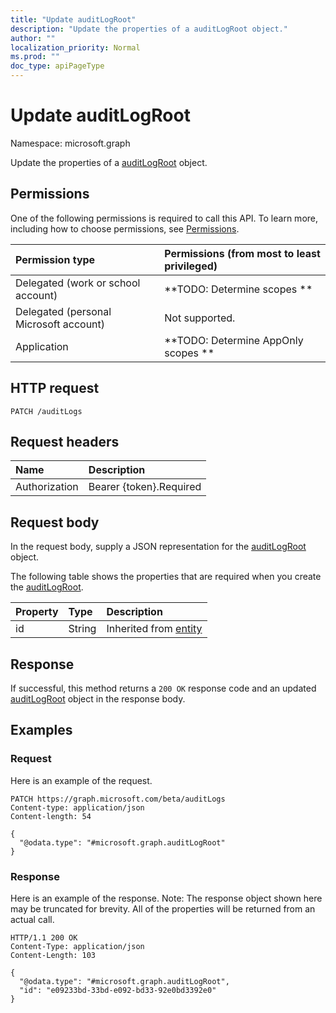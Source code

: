 ```yaml
---
title: "Update auditLogRoot"
description: "Update the properties of a auditLogRoot object."
author: ""
localization_priority: Normal
ms.prod: ""
doc_type: apiPageType
---
```


# Update auditLogRoot

Namespace: microsoft.graph

Update the properties of a [auditLogRoot](../resources/auditlogroot.md) object.

## Permissions
One of the following permissions is required to call this API. To learn more, including how to choose permissions, see [Permissions](/concepts/permissions-reference.md).

|Permission type|Permissions (from most to least privileged)|
|:---|:---|
|Delegated (work or school account)|**TODO: Determine scopes **|
|Delegated (personal Microsoft account)|Not supported.|
|Application|**TODO: Determine AppOnly scopes **|

## HTTP request
<!-- {
  "blockType": "ignored"
}
-->
``` http
PATCH /auditLogs
```

## Request headers
|Name|Description|
|:---|:---|
|Authorization|Bearer {token}.Required|

## Request body
In the request body, supply a JSON representation for the [auditLogRoot](../resources/auditlogroot.md) object.

The following table shows the properties that are required when you create the [auditLogRoot](../resources/auditlogroot.md).

|Property|Type|Description|
|:---|:---|:---|
|id|String| Inherited from [entity](../resources/entity.md)|



## Response
If successful, this method returns a `200 OK` response code and an updated [auditLogRoot](../resources/auditlogroot.md) object in the response body.

## Examples

### Request
Here is an example of the request.
<!-- {
  "blockType": "request",
  "name": "update_auditlogroot"
}
-->
``` http
PATCH https://graph.microsoft.com/beta/auditLogs
Content-type: application/json
Content-length: 54

{
  "@odata.type": "#microsoft.graph.auditLogRoot"
}
```

### Response
Here is an example of the response. Note: The response object shown here may be truncated for brevity. All of the properties will be returned from an actual call.
<!-- {
  "blockType": "response",
  "truncated": true
}
-->
``` http
HTTP/1.1 200 OK
Content-Type: application/json
Content-Length: 103

{
  "@odata.type": "#microsoft.graph.auditLogRoot",
  "id": "e09233bd-33bd-e092-bd33-92e0bd3392e0"
}
```

